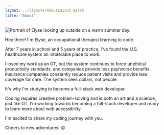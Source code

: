 ```yaml
---
layout: ../layouts/AboutLayout.astro
title: "About"
---
```


<img class="mb-6 rounded-3xl" src="/src/assets/elyse-color-headshot.jpg" srcset="src/assets/elyse-color-headshot.jpg, src/assets/elyse-color-headshot@2x.jpg 2x" width="740" height="444" alt="Portrait of Elyse looking up outside on a warm summer day." loading="lazy">

Hey there! I'm Elyse, an occupational therapist learning to code.

After 7 years in school and 5 years of practice, I've found the U.S. healthcare system an intolerable place to work.

I loved my work as an OT, but the system continues to force unethical productivity standards, and companies provide less pay/worse benefits. Insurance companies constantly reduce patient visits and provide less coverage for care. The system sees dollars, not people.

It's why I'm studying to become a full-stack web developer.

Coding requires creative problem-solving and is both an art and a science, just like OT. I'm working towards becoming a full-stack developer and ready to learn more about web accessibility.

I'm excited to share my coding journey with you.

Cheers to new adventures! 😊
